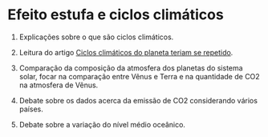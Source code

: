 # Efeito estufa e ciclos climáticos

1. Explicações sobre o que são ciclos climáticos.

2. Leitura do artigo [Ciclos climáticos do planeta teriam se repetido](http://revistapesquisa.fapesp.br/2012/01/14/ciclos-climaticos-do-planeta-teriam-se-repetido/).

3. Comparação da composição da atmosfera dos planetas do sistema solar, focar na comparação entre Vênus e Terra e na quantidade de CO2 na atmosfera de Vênus.

4. Debate sobre os dados acerca da emissão de CO2 considerando vários países.

5. Debate sobre a variação do nível médio oceânico.